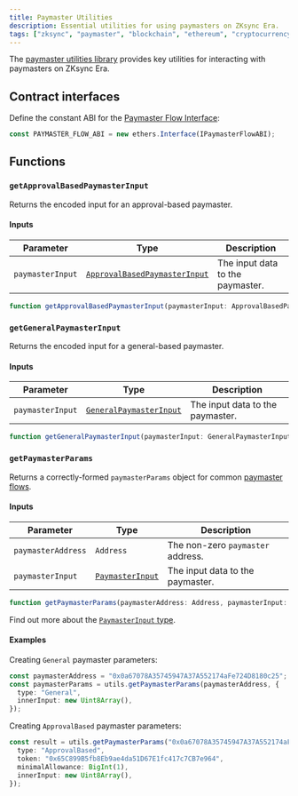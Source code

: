 ```yaml
---
title: Paymaster Utilities
description: Essential utilities for using paymasters on ZKsync Era.
tags: ["zksync", "paymaster", "blockchain", "ethereum", "cryptocurrency"]
---
```


The [paymaster utilities library](https://github.com/zksync-sdk/zksync-ethers/blob/main/src/paymaster-utils.ts)
provides key utilities for interacting with paymasters on ZKsync Era.

## Contract interfaces

Define the constant ABI for the [Paymaster Flow Interface](https://github.com/matter-labs/era-contracts/blob/583cb674a2b942dda34e9f46edb5a9f5b696b90a/l2-contracts/contracts/interfaces/IPaymasterFlow.sol):

```ts
const PAYMASTER_FLOW_ABI = new ethers.Interface(IPaymasterFlowABI);
```

## Functions

### `getApprovalBasedPaymasterInput`

Returns the encoded input for an approval-based paymaster.

#### Inputs

| Parameter        | Type                                                                    | Description                      |
| ---------------- | ----------------------------------------------------------------------- | -------------------------------- |
| `paymasterInput` | [`ApprovalBasedPaymasterInput`](/js/ethers/api/v6/types#approvalbasedpaymasterinput) | The input data to the paymaster. |

```ts
function getApprovalBasedPaymasterInput(paymasterInput: ApprovalBasedPaymasterInput): BytesLike;
```

### `getGeneralPaymasterInput`

Returns the encoded input for a general-based paymaster.

#### Inputs

| Parameter        | Type                                                        | Description                      |
| ---------------- | ----------------------------------------------------------- | -------------------------------- |
| `paymasterInput` | [`GeneralPaymasterInput`](/js/ethers/api/v6/types#generalpaymasterinput) | The input data to the paymaster. |

```ts
function getGeneralPaymasterInput(paymasterInput: GeneralPaymasterInput): BytesLike;
```

### `getPaymasterParams`

Returns a correctly-formed `paymasterParams` object for common [paymaster flows](/zksync-protocol/account-abstraction/paymasters#built-in-paymaster-flows).

#### Inputs

| Parameter          | Type                                          | Description                       |
| ------------------ | --------------------------------------------- | --------------------------------- |
| `paymasterAddress` | `Address`                                     | The non-zero `paymaster` address. |
| `paymasterInput`   | [`PaymasterInput`](/js/ethers/api/v6/types#paymasterinput) | The input data to the paymaster.  |

```ts
function getPaymasterParams(paymasterAddress: Address, paymasterInput: PaymasterInput): PaymasterParams;
```

Find out more about the [`PaymasterInput` type](/js/ethers/api/v6/types#paymasterinput).

#### Examples

Creating `General` paymaster parameters:

```ts
const paymasterAddress = "0x0a67078A35745947A37A552174aFe724D8180c25";
const paymasterParams = utils.getPaymasterParams(paymasterAddress, {
  type: "General",
  innerInput: new Uint8Array(),
});
```

Creating `ApprovalBased` paymaster parameters:

```ts
const result = utils.getPaymasterParams("0x0a67078A35745947A37A552174aFe724D8180c25", {
  type: "ApprovalBased",
  token: "0x65C899B5fb8Eb9ae4da51D67E1fc417c7CB7e964",
  minimalAllowance: BigInt(1),
  innerInput: new Uint8Array(),
});
```
